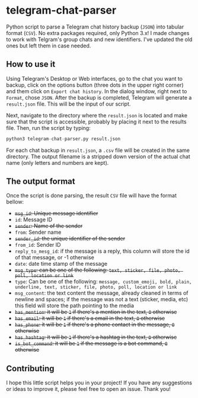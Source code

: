 
# telegram-chat-parser

Python script to parse a Telegram chat history backup (`JSON`) into tabular format (`CSV`). No extra packages required, only Python 3.x!
I made changes to work with Telgram's group chats and new identifiers. I've updated the old ones but left them in case needed.

## How to use it

Using Telegram's Desktop or Web interfaces, go to the chat you want to backup, click on the options button (three dots in the upper right corner) and them click on `Export chat history`. In the dialog window, right next to `Format`, chose `JSON`. After the backup is completed, Telegram will generate a `result.json` file. This will be the input of our script.

Next, navigate to the directory where the `result.json` is located and make sure that the script is accessible, probably by placing it next to the results file. Then, run the script by typing:

```python
python3 telegram-chat-parser.py result.json
```

For each chat backup in `result.json`, a `.csv` file will be created in the same directory. The output filename is a stripped down version of the actual chat name (only letters and numbers are kept).

## The output format

Once the script is done parsing, the result `CSV` file will have the format bellow:

 - ~~`msg_id`: Unique message identifier~~
 - `id`: Message ID
 - ~~`sender`: Name of the sender~~
 - `from`: Sender name
 - ~~`sender_id`: the unique identifier of the sender~~
 - `from_id`: Sender ID
 - `reply_to_mesg_id`: if the message is a reply, this column will store the id of that message, or -1 otherwise
 - `date`: date time stamp of the message
 - ~~`msg_type`:  can be one of the following: `text, sticker, file, photo, poll, location or link`~~
 - `type`: Can be one of the following: `message, custom_emoji, bold, plain, underline, text, sticker, file, photo, poll, location or link`
 - `msg_content`: the text content the message, already cleaned in terms of newline and spaces; if the message was not a text (sticker, media, etc) this field will store the path pointing to the media
 - ~~`has_mention`: it will be `1` if there's a mention in the text, `0` otherwise~~
 - ~~`has_email`: it will be `1` if there's a email in the text, `0` otherwise~~
 - ~~`has_phone`: it will be `1` if there's a phone contact in the message, `0` otherwise~~
 - ~~`has_hashtag`: it will be `1` if there's a hashtag in the text, `0` otherwise~~
 - ~~`is_bot_command`: it will be `1` if the message is a bot command, `0` otherwise~~

## Contributing

I hope this little script helps you in your project! If you have any suggestions or ideas to improve it, please feel free to open an issue. Thank you!
